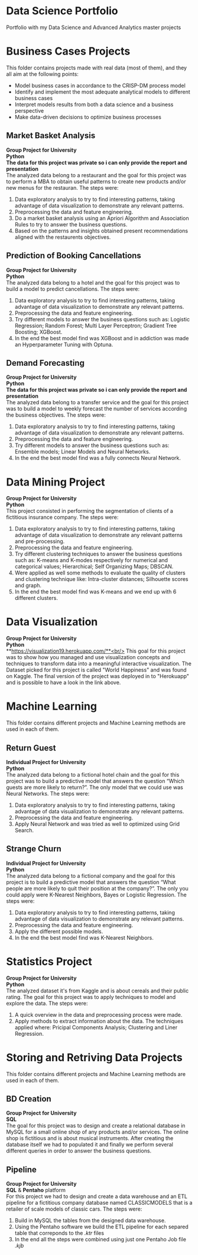 # Data Science Portfolio
Portfolio with my Data Science and Advanced Analytics master projects
# Business Cases Projects
This folder contains projects made with real data (most of them), and they all aim at the following points:
- Model business cases in accordance to the CRISP-DM process model
- Identify and implement the most adequate analytical models to different business cases
- Interpret models results from both a data science and a business perspective
- Make data-driven decisions to optimize business processes

## Market Basket Analysis
**Group Project for University**<br/>
**Python**<br/>
**The data for this project was private so i can only provide the report and presentation**<br/>
The analyzed data belong to a restaurant and the goal for this project was to perform a MBA to obtain useful patterns to create new products and/or new menus for the restauran. The steps were:
1.	Data exploratory analysis to try to find interesting patterns, taking advantage of data visualization to demonstrate any relevant patterns.
2.	Preprocessing the data and feature engineering.
3.	Do a market basket analysis using an Apriori Algorithm and Association Rules to try to answer the business questions.
4.	Based on the patterns and insights obtained present recommendations aligned with the restaurents objectives.

## Prediction of Booking Cancellations
**Group Project for University**<br/>
**Python**<br/>
The analyzed data belong to a hotel and the goal for this project was to build a model to predict cancellations. The steps were:
1.	Data exploratory analysis to try to find interesting patterns, taking advantage of data visualization to demonstrate any relevant patterns.
2.	Preprocessing the data and feature engineering.
3.	Try different models to answer the business questions such as: Logistic Regression; Random Forest; Multi Layer Perceptron; Gradient Tree Boosting; XGBoost.
4.	In the end the best model find was XGBoost and in addiction was made an Hyperparameter Tuning with Optuna.

## Demand Forecasting
**Group Project for University**<br/>
**Python**<br/>
**The data for this project was private so i can only provide the report and presentation**<br/>
The analyzed data belong to a transfer service and the goal for this project was to build a model to weekly forecast the number of services according the business objectives. The steps were:
1.	Data exploratory analysis to try to find interesting patterns, taking advantage of data visualization to demonstrate any relevant patterns.
2.	Preprocessing the data and feature engineering.
3.	Try different models to answer the business questions such as: Ensemble models; Linear Models and Neural Networks.
4.	In the end the best model find was a fully connects Neural Network.

# Data Mining Project
**Group Project for University**<br/>
**Python** <br/>
This project consisted in performing the segmentation of clients of a fictitious insurance company. The steps were:
1.	Data exploratory analysis to try to find interesting patterns, taking advantage of data visualization to demonstrate any relevant patterns and pre-processing.
2.	Preprocessing the data and feature engineering.
3.	Try different clustering techniques to answer the business questions such as: K-means and K-modes respectively for numerical and categorical values; Hierarchical; Self Organizing Maps; DBSCAN.
4.	Were applied as well some methods to evaluate the quality of clusters and clustering technique like: Intra-cluster distances; Silhouette scores and graph.
5.	In the end the best model find was K-means and we end up with 6 different clusters.

# Data Visualization
**Group Project for University**<br/>
**Python**<br/>
**https://visualization19.herokuapp.com/**<br/>
This goal for this project was to show how you managed and use visualization concepts and techniques to transform data into a meaningful interactive visualization. The Dataset picked for this project is called "World Happiness" and was found on Kaggle. The final version of the project was deployed in to "Herokuapp" and is possible to have a look in the link above.

# Machine Learning
This folder contains different projects and Machine Learning methods are used in each of them.

## Return Guest
**Individual Project for University**<br/>
**Python**<br/>
The analyzed data belong to a fictional hotel chain and the goal for this project was to build a predictive model that answers the question “Which guests are more likely to return?”. The only model that we could use was Neural Networks. The steps were:
1.	Data exploratory analysis to try to find interesting patterns, taking advantage of data visualization to demonstrate any relevant patterns.
2.	Preprocessing the data and feature engineering.
3.	Apply Neural Network and was tried as well to optimized using Grid Search.

## Strange Churn
**Individual Project for University**<br/>
**Python**<br/>
The analyzed data belong to a fictional company and the goal for this project is to build a predictive model that answers the question “What people are more likely to quit their position at the company?”. The only you could apply were K-Nearest Neighbors, Bayes or Logistic Regression. The steps were:
1.	Data exploratory analysis to try to find interesting patterns, taking advantage of data visualization to demonstrate any relevant patterns.
2.	Preprocessing the data and feature engineering.
3.	Apply the different possible models.
4.	In the end the best model find was K-Nearest Neighbors.

# Statistics Project
**Group Project for University**<br/>
**Python**<br/>
The analyzed dataset it's from Kaggle and is about cereals and their public rating. The goal for this project was to apply techniques to model and explore the data. The steps were:
1. A quick overview in the data and preprocessing process were made.
2. Apply methods to extract information about the data. The techniques applied where: Pricipal Components Analysis; Clustering and Liner Regression.

# Storing and Retriving Data Projects 
This folder contains different projects and Machine Learning methods are used in each of them.

## BD Creation
**Group Project for University**<br/>
**SQL**<br/>
The goal for this project was to design and create a relational database in MySQL for a small online shop of any products and/or services. The online shop is fictitious and is about musical instruments. After creating the database itself we had to populated it and finally we perform several different queries in order to answer the business questions.


## Pipeline
**Group Project for University**<br/>
**SQL** & **Pentaho** platform<br/>
For this project we had to design and create a data warehouse and an ETL pipeline for a fictitious company database named CLASSICMODELS that is a retailer of scale models of classic cars. The steps were:
1. Build in MySQL the tables from the designed data warehouse.
2. Using the Pentaho software we build the ETL pipeline for each separed table that correponds to the *.ktr* files
3. In the end all the steps were combined using just one Pentaho Job file *.kjb*
